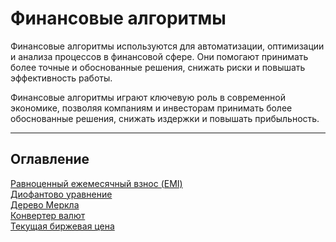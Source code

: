 # Финансовые алгоритмы

Финансовые алгоритмы используются для автоматизации, оптимизации и анализа процессов в финансовой сфере. Они помогают принимать более точные и обоснованные решения, снижать риски и повышать эффективность работы.

Финансовые алгоритмы играют ключевую роль в современной экономике, позволяя компаниям и инвесторам принимать более обоснованные решения, снижать издержки и повышать прибыльность.

---

## Оглавление

[Равноценный ежемесячный взнос (EMI)](equated_monthly_installments.md)  
[Диофантово уравнение](diophantine_equation.md)  
[Дерево Меркла](merkle_tree.md)  
[Конвертер валют](../web_programming/currency_converter.md)  
[Текущая биржевая цена](../web_programming/current_stock_price.md) 